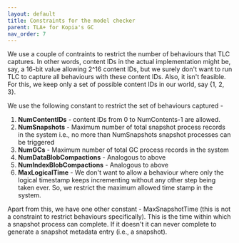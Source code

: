 ```yaml
---
layout: default
title: Constraints for the model checker
parent: TLA+ for Kopia's GC
nav_order: 7
---
```


We use a couple of contraints to restrict the number of behaviours that TLC captures. In other words, content IDs in the actual implementation might be, say, a 16-bit value allowing 2^16 content IDs, but we surely don't want to run TLC to capture all behaviours with these content IDs. Also, it isn't feasible. For this, we keep only a set of possible content IDs in our world, say {1, 2, 3}.

We use the following constant to restrict the set of behaviours captured -
1. **NumContentIDs** - content IDs from 0 to NumContents-1 are allowed.
2. **NumSnapshots** - Maximum number of total snapshot process records in the system i.e., no more than NumSnapshots snapshot processes can be triggered
3. **NumGCs** - Maximum number of total GC process records in the system
4. **NumDataBlobCompactions** - Analogous to above
5. **NumIndexBlobCompactions** - Analogous to above
6. **MaxLogicalTime** - We don't want to allow a behaviour where only the logical timestamp keeps incrementing without any other step being taken ever. So, we restrict the maximum allowed time stamp in the system.

Apart from this, we have one other constant - MaxSnapshotTime (this is not a constraint to restrict behaviours specifically). This is the time within which a snapshot process can complete. If it doesn't it can never complete to generate a snapshot metadata entry (i.e., a snapshot).
